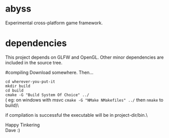# abyss
Experimental cross-platform game framework.

# dependencies
This project depends on GLFW and OpenGL. Other minor dependencies
are included in the source tree.

#compiling
Download somewhere. Then...

`cd wherever-you-put-it`\
`mkdir build`\
`cd build`\
`cmake -G "Build System Of Choice" ../`\
( eg: on windows with msvc `cmake -G "NMake NMakefiles" ../` then `nmake` to build)\

if compilation is successful the executable will be in project-dir/bin.\

Happy Tinkering\
Dave :)